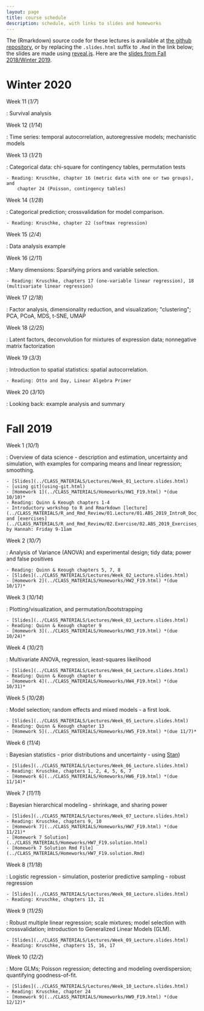 ```yaml
---
layout: page
title: course schedule
description: schedule, with links to slides and homeworks
---
```


The (Rmarkdown) source code for these lectures is available at [the github repository](https://github.com/UO-Biostats/UO_ABS),
or by replacing the `.slides.html` suffix to `.Rmd` in the link below;
the slides are made using [reveal.js](https://github.com/hakimel/reveal.js/).
Here are the [slides from Fall 2018/Winter 2019](2018_schedule.html).

# Winter 2020

Week 11 (*1/7*)

: Survival analysis

Week 12 (*1/14*)

: Time series: temporal autocorrelation, autoregressive models; mechanistic models

Week 13 (*1/21*)

: Categorical data: chi-square for contingency tables, permutation tests

    - Reading: Kruschke, chapter 16 (metric data with one or two groups), and
        chapter 24 (Poisson, contingency tables)

Week 14 (*1/28*)

: Categorical prediction; crossvalidation for model comparison.

    - Reading: Kruschke, chapter 22 (softmax regression)

Week 15 (*2/4*)

: Data analysis example

Week 16 (*2/11*)

: Many dimensions: Sparsifying priors and variable selection.

    - Reading: Kruschke, chapters 17 (one-variable linear regression), 18 (multivariate linear regression)

Week 17 (*2/18*)

: Factor analysis, dimensionality reduction, and visualization; "clustering"; PCA, PCoA, MDS, t-SNE, UMAP

Week 18 (*2/25*)

: Latent factors, deconvolution for mixtures of expression data; nonnegative matrix factorization

Week 19 (*3/3*)

: Introduction to spatial statistics: spatial autocorrelation.

    - Reading: Otto and Day, Linear Algebra Primer

Week 20 (*3/10*)

: Looking back: example analysis and summary


# Fall 2019

Week 1 (*10/1*)

: Overview of data science - description and estimation, uncertainty and simulation,
    with examples for comparing means and linear regression; smoothing.

    - [Slides](../CLASS_MATERIALS/Lectures/Week_01_Lecture.slides.html)
    - [using git](using-git.html)
    - [Homework 1](../CLASS_MATERIALS/Homeworks/HW1_F19.html) *(due 10/10)*
    - Reading: Quinn & Keough chapters 1-4
    - Introductory workshop to R and Rmarkdown [lecture](../CLASS_MATERIALS/R_and_Rmd_Review/01.Lecture/01.ABS_2019_IntroR_Doc_Lecture.html) and [exercises](../CLASS_MATERIALS/R_and_Rmd_Review/02.Exercise/02.ABS_2019_Exercises_for_R_Review.html), by Hannah: Friday 9-11am

Week 2 (*10/7*)

: Analysis of Variance (ANOVA) and experimental design; tidy data; power and false positives

    - Reading: Quinn & Keough chapters 5, 7, 8
    - [Slides](../CLASS_MATERIALS/Lectures/Week_02_Lecture.slides.html)
    - [Homework 2](../CLASS_MATERIALS/Homeworks/HW2_F19.html) *(due 10/17)*

Week 3 (*10/14*)

: Plotting/visualization, and permutation/bootstrapping

    - [Slides](../CLASS_MATERIALS/Lectures/Week_03_Lecture.slides.html)
    - Reading: Quinn & Keough chapter 9
    - [Homework 3](../CLASS_MATERIALS/Homeworks/HW3_F19.html) *(due 10/24)*

Week 4 (*10/21*)

: Multivariate ANOVA, regression, least-squares likelihood

    - [Slides](../CLASS_MATERIALS/Lectures/Week_04_Lecture.slides.html)
    - Reading: Quinn & Keough chapter 6
    - [Homework 4](../CLASS_MATERIALS/Homeworks/HW4_F19.html) *(due 10/31)*

Week 5 (*10/28*)

: Model selection; random effects and mixed models - a first look.

    - [Slides](../CLASS_MATERIALS/Lectures/Week_05_Lecture.slides.html)
    - Reading: Quinn & Keough chapter 13
    - [Homework 5](../CLASS_MATERIALS/Homeworks/HW5_F19.html) *(due 11/7)*

Week 6 (*11/4*)

: Bayesian statistics - prior distributions and uncertainty - using [Stan](https://mc-stan.org))

    - [Slides](../CLASS_MATERIALS/Lectures/Week_06_Lecture.slides.html)
    - Reading: Kruschke, chapters 1, 2, 4, 5, 6, 7
    - [Homework 6](../CLASS_MATERIALS/Homeworks/HW6_F19.html) *(due 11/14)*

Week 7 (*11/11*)

: Bayesian hierarchical modeling - shrinkage, and sharing power

    - [Slides](../CLASS_MATERIALS/Lectures/Week_07_Lecture.slides.html)
    - Reading: Kruschke, chapters 9, 10
    - [Homework 7](../CLASS_MATERIALS/Homeworks/HW7_F19.html) *(due 11/21)*
    - [Homework 7 Solution](../CLASS_MATERIALS/Homeworks/HW7_F19.solution.html)
    - [Homework 7 Solution Rmd File](../CLASS_MATERIALS/Homeworks/HW7_F19.solution.Rmd)

Week 8 (*11/18*)

: Logistic regression - simulation, posterior predictive sampling - robust regression

    - [Slides](../CLASS_MATERIALS/Lectures/Week_08_Lecture.slides.html)
    - Reading: Kruschke, chapters 13, 21

Week 9 (*11/25*)

: Robust multiple linear regression; scale mixtures; model selection with crossvalidation; introduction to Generalized Linear Models (GLM).

    - [Slides](../CLASS_MATERIALS/Lectures/Week_09_Lecture.slides.html)
    - Reading: Kruschke, chapters 15, 16, 17

Week 10 (*12/2*)

: More GLMs; Poisson regression; detecting and modeling overdispersion; quantifying goodness-of-fit.

    - [Slides](../CLASS_MATERIALS/Lectures/Week_10_Lecture.slides.html)
    - Reading: Kruschke, chapter 24
    - [Homework 9](../CLASS_MATERIALS/Homeworks/HW9_F19.html) *(due 12/12)*

